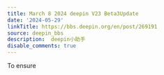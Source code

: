 ```yaml
---
title: March 8 2024 deepin V23 Beta3Update
date: '2024-05-29'
linkTitle: https://bbs.deepin.org/en/post/269191
source: deepin_bbs
description:  deepin小助手 
disable_comments: true
---
```

To ensure 
